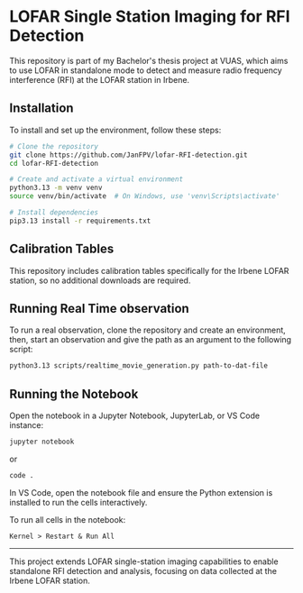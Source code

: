 # LOFAR Single Station Imaging for RFI Detection

This repository is part of my Bachelor's thesis project at VUAS, which aims to use LOFAR in standalone mode to detect and measure radio frequency interference (RFI) at the LOFAR station in Irbene.

## Installation
To install and set up the environment, follow these steps:

```sh
# Clone the repository
git clone https://github.com/JanFPV/lofar-RFI-detection.git
cd lofar-RFI-detection

# Create and activate a virtual environment
python3.13 -m venv venv
source venv/bin/activate  # On Windows, use 'venv\Scripts\activate'

# Install dependencies
pip3.13 install -r requirements.txt
```

## Calibration Tables
This repository includes calibration tables specifically for the Irbene LOFAR station, so no additional downloads are required.

## Running Real Time observation
To run a real observation, clone the repository and create an environment, then, start an observation and give the path as an argument to the following script:
```sh
python3.13 scripts/realtime_movie_generation.py path-to-dat-file
```

## Running the Notebook
Open the notebook in a Jupyter Notebook, JupyterLab, or VS Code instance:

```sh
jupyter notebook
```
or
```sh
code .
```


In VS Code, open the notebook file and ensure the Python extension is installed to run the cells interactively.

To run all cells in the notebook:

```
Kernel > Restart & Run All
```

---

This project extends LOFAR single-station imaging capabilities to enable standalone RFI detection and analysis, focusing on data collected at the Irbene LOFAR station.


